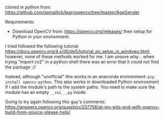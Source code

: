 cloned in python from: https://github.com/spmallick/learnopencv/tree/master/AgeGender

Requirements: 
- Download OpenCV from: https://opencv.org/releases/ then setup for Python in your environment.</br>

I tried followed the following tutorial: https://docs.opencv.org/4.x/d5/de5/tutorial_py_setup_in_windows.html, however, none of these methods worked for me. I am unsure why... when trying "import cv2" in a python shell there was an error that it could not find the package :// </br>

Instead, although "unofficial" this works in an anaconda environment: ```pip install opencv-python```. This also works in downloaded Python environment if I add the module's path to the system paths. You need to make sure the module has an empty ```__ini__.py``` inside.</br>

Going to try again following this guy's comments: https://answers.opencv.org/question/237756/at-my-wits-end-with-opencv-build-from-source-please-help/. 